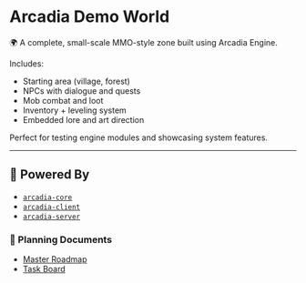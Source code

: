 # Arcadia Demo World

🌍 A complete, small-scale MMO-style zone built using Arcadia Engine.

Includes:
- Starting area (village, forest)
- NPCs with dialogue and quests
- Mob combat and loot
- Inventory + leveling system
- Embedded lore and art direction

Perfect for testing engine modules and showcasing system features.

---

## 🔗 Powered By
- [`arcadia-core`](https://github.com/arcadia-engine/arcadia-core)
- [`arcadia-client`](https://github.com/arcadia-engine/arcadia-client)
- [`arcadia-server`](https://github.com/arcadia-engine/arcadia-server)


### 🔗 Planning Documents

- [Master Roadmap](https://github.com/arcadia-engine/arcadia-planning/blob/main/ROADMAP.md)
- [Task Board](https://github.com/arcadia-engine/arcadia-planning/blob/main/project-board.md)
